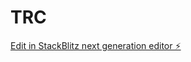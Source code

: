 # TRC

[Edit in StackBlitz next generation editor ⚡️](https://stackblitz.com/~/github.com/viperdam/TRC)